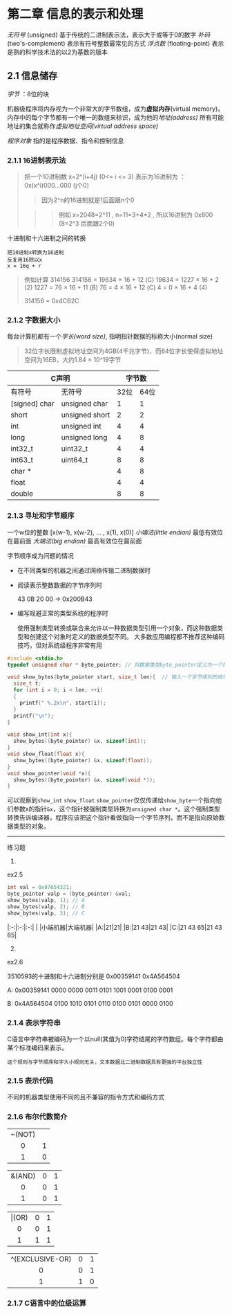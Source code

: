 # 第二章 信息的表示和处理

*无符号* (unsigned) 基于传统的二进制表示法，表示大于或等于0的数字
*补码* (two's-complement) 表示有符号整数最常见的方式
*浮点数* (floating-point) 表示是熟的科学技术法的以2为基数的版本

## 2.1 信息储存

*字节* ：8位的块

机器级程序将内存视为一个非常大的字节数组，成为**虚拟内存**(virtual memory)。
内存中的每个字节都有一个唯一的数组来标识，成为他的*地址(address)*
所有可能地址的集合就称作*虚拟地址空间(virtual address space)*

*程序对象* 指的是程序数据、指令和控制信息

### 2.1.1 16进制表示法

> 把一个10进制数 x=2^(i+4j) (0<= i <= 3) 表示为16进制为 ： 0x(x^i)000...000 (j个0)
>
>> 因为2^n的16进制就是1后面跟n个0
>
>
>>> 例如 x=2048=2^11 , n=11=3+4\*2 , 所以16进制为 0x800 (8=2^3 后面跟2个0)


十进制和十六进制之间的转换 
	
	把10进制x转换为16进制
	反复用16除以x
	x = 16q + r


>例如计算 314156
>	314156 = 19634 × 16 + 12 (C)
>	 19634 =  1227 × 16 + 2  (2)
>	  1227 =    76 × 16 + 11 (B)
>	    76 =     4 × 16 + 12 (C)
>		 4 =     0 × 16 + 4  (4)
>	
>	314156 = 0x4CB2C


### 2.1.2 字数据大小

每台计算机都有一个*字长(word size)*, 指明指针数据的标称大小(normal size)

> 32位字长限制虚拟地址空间为4GB(4千兆字节)，而64位字长使得虚拟地址空间为16EB，大约1.84 × 10^19字节

<escape>
<table>
<thead>
  <tr>
    <th colspan="2">C声明</th>
    <th colspan="2">字节数</th>
  </tr>
</thead>
<tbody>
  <tr>
    <td>有符号</td>
    <td>无符号</td>
    <td>32位</td>
    <td>64位</td>
  </tr>
  <tr>
    <td>[signed] char</td>
    <td>unsigned char</td>
    <td>1</td>
    <td>1</td>
  </tr>
  <tr>
    <td>short</td>
    <td>unsigned short </td>
    <td>2</td>
    <td>2</td>
  </tr>
  <tr>
    <td>int</td>
    <td>unsigned int </td>
    <td>4</td>
    <td>4</td>
  </tr>
  <tr>
    <td>long</td>
    <td>unsigned long</td>
    <td>4</td>
    <td>8</td>
  </tr>
  <tr>
    <td>int32_t</td>
    <td>uint32_t</td>
    <td>4</td>
    <td>4</td>
  </tr>
  <tr>
    <td>int63_t</td>
    <td>uint64_t</td>
    <td>8</td>
    <td>8</td>
  </tr>
  <tr>
    <td>char *</td>
    <td></td>
    <td>4</td>
    <td>8</td>
  </tr>
  <tr>
    <td>float </td>
    <td></td>
    <td>4</td>
    <td>4</td>
  </tr>
  <tr>
    <td>double </td>
    <td></td>
    <td>8</td>
    <td>8</td>
  </tr>
</tbody>
</table>
</escape>

### 2.1.3 寻址和字节顺序

一个w位的整数 [x(w-1), x(w-2), ... , x(1), x(0)]
*小端法(little endian)* 最低有效位在最前面
*大端法(big endian)*    最高有效位在最前面

字节顺序成为问题的情况
+ 在不同类型的机器之间通过网络传输二进制数据时
+ 阅读表示整数数据的字节序列时

	43 0B 20 00 -> 0x200B43
+ 编写规避正常的类型系统的程序时

  使用强制类型转换或联合来允许以一种数据类型引用一个对象，而这种数据类型和创建这个对象时定义的数据类型不同。
  大多数应用编程都不推荐这种编码技巧，但对系统级程序非常有用
```C
#include <stdio.h>
typedef unsigned char * byte_pointer; // 将数据类型byte_pointer定义为一个指向unsigned char的指针

void show_bytes(byte_pointer start, size_t len){  // 输入一个字节序列的地址，打印出每个16进制表示的字节
  size_t t;
  for (int i = 0; i < len; ++i)
  {
    printf(" %.2x\n", start[i]);
  }
  printf("\n");
}

void show_int(int x){
  show_bytes((byte_pointer) &x, sizeof(int));
}
void show_float(float x){
  show_bytes((byte_pointer) &x, sizeof(float));
}
void show_pointer(void *x){
  show_bytes((byte_pointer) &x, sizeof(void *));
}
```
可以观察到`show_int` `show_float` `show_pointer`仅仅传递给`show_byte`一个指向他们参数x的指针`&x`，这个指针被强制类型转换为`unsigned char *`。这个强制类型转换告诉编译器，程序应该把这个指针看做指向一个字节序列，而不是指向原始数据类型的对象。

---
练习题

1. 
ex2.5
```C
int val = 0x87654321;
byte_pointer valp = (byte_pointer) &val;
show_bytes(valp, 1); // A
show_bytes(valp, 2); // B
show_bytes(valp, 3); // C
```

|:-:|:-:|:-:|
| |小端机器|大端机器|
|A:|21|21|
|B:|21 43|21 43|
|C:|21 43 65|21 43 65|

2.
ex2.6

3510593的十进制和十六进制分别是 0x00359141 0x4A564504

A: 0x00359141
0000 0000 0011 0101 1001 0001 0100 0001

B: 0x4A564504
0100 1010 0101 0110 0100 0101 0000 0100

### 2.1.4 表示字符串

C语言中字符串被编码为一个以null(其值为0)字符结尾的字符数组。每个字符都由某个标准编码来表示。

    这个规则与字节顺序和字大小规则无关，文本数据比二进制数据具有更强的平台独立性

### 2.1.5 表示代码

不同的机器类型使用不同的且不兼容的指令方式和编码方式

### 2.1.6 布尔代数简介

| | |
|:-:|:-:|
|~(NOT)||
|0  |1  |
|1  |0  |


| | | |
|:-:|:-:|:-:|
|&(AND)|0|1|
|0|0|1|
|1|0|1|



| | | |
|:-:|:-:|:-:|
| \|(OR) |0|1|
|0|0|1|
|1|1|1|



| | | |
|:-:|:-:|:-:|
|^(EXCLUSIVE-OR)|0|1|
|0|0|1|
|1|1|0|


### 2.1.7 C语言中的位级运算

